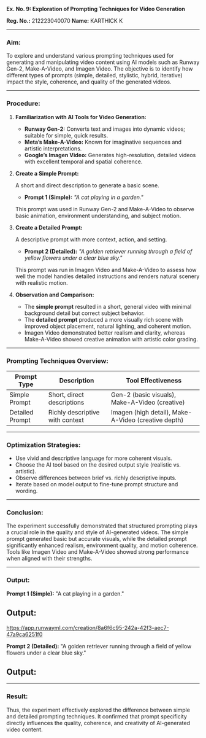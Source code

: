 **Ex. No. 9: Exploration of Prompting Techniques for Video Generation**

**Reg. No.:** 212223040070
**Name:** KARTHICK K

---

### **Aim:**

To explore and understand various prompting techniques used for generating and manipulating video content using AI models such as Runway Gen-2, Make-A-Video, and Imagen Video. The objective is to identify how different types of prompts (simple, detailed, stylistic, hybrid, iterative) impact the style, coherence, and quality of the generated videos.

---

### **Procedure:**

1. **Familiarization with AI Tools for Video Generation:**

   * **Runway Gen-2:** Converts text and images into dynamic videos; suitable for simple, quick results.
   * **Meta’s Make-A-Video:** Known for imaginative sequences and artistic interpretations.
   * **Google’s Imagen Video:** Generates high-resolution, detailed videos with excellent temporal and spatial coherence.

2. **Create a Simple Prompt:**

   A short and direct description to generate a basic scene.

   * **Prompt 1 (Simple):**
     *"A cat playing in a garden."*

   This prompt was used in Runway Gen-2 and Make-A-Video to observe basic animation, environment understanding, and subject motion.

3. **Create a Detailed Prompt:**

   A descriptive prompt with more context, action, and setting.

   * **Prompt 2 (Detailed):**
     *"A golden retriever running through a field of yellow flowers under a clear blue sky."*

   This prompt was run in Imagen Video and Make-A-Video to assess how well the model handles detailed instructions and renders natural scenery with realistic motion.

4. **Observation and Comparison:**

   * The **simple prompt** resulted in a short, general video with minimal background detail but correct subject behavior.
   * The **detailed prompt** produced a more visually rich scene with improved object placement, natural lighting, and coherent motion.
   * Imagen Video demonstrated better realism and clarity, whereas Make-A-Video showed creative animation with artistic color grading.

---

### **Prompting Techniques Overview:**

| Prompt Type     | Description                     | Tool Effectiveness                                  |
| --------------- | ------------------------------- | --------------------------------------------------- |
| Simple Prompt   | Short, direct descriptions      | Gen-2 (basic visuals), Make-A-Video (creative)      |
| Detailed Prompt | Richly descriptive with context | Imagen (high detail), Make-A-Video (creative depth) |

---

### **Optimization Strategies:**

* Use vivid and descriptive language for more coherent visuals.
* Choose the AI tool based on the desired output style (realistic vs. artistic).
* Observe differences between brief vs. richly descriptive inputs.
* Iterate based on model output to fine-tune prompt structure and wording.

---

### **Conclusion:**

The experiment successfully demonstrated that structured prompting plays a crucial role in the quality and style of AI-generated videos. The simple prompt generated basic but accurate visuals, while the detailed prompt significantly enhanced realism, environment quality, and motion coherence. Tools like Imagen Video and Make-A-Video showed strong performance when aligned with their strengths.

---

### **Output:**

**Prompt 1 (Simple):**
     "A cat playing in a garden."
## Output:
 https://app.runwayml.com/creation/8a6f6c95-242a-42f3-aec7-47a9ca6251f0

**Prompt 2 (Detailed):**
     "A golden retriever running through a field of yellow flowers under a clear blue sky."
## Output:

---

### **Result:**

Thus, the experiment effectively explored the difference between simple and detailed prompting techniques. It confirmed that prompt specificity directly influences the quality, coherence, and creativity of AI-generated video content.
